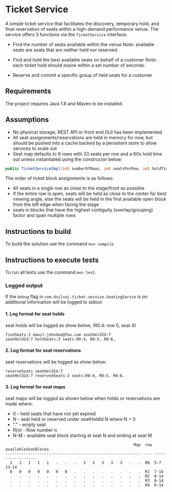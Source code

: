 # Ticket Service
A simple ticket service that facilitates the discovery, temporary hold, and final reservation of seats within a high-demand performance venue. The service offers 3 functions via the `TicketService` interface:

- Find the number of seats available within the venue
Note: available seats are seats that are neither held nor reserved.

- Find and hold the best available seats on behalf of a customer
Note: each ticket hold should expire within a set number of seconds.

- Reserve and commit a specific group of held seats for a customer

## Requirements
The project requires Java 1.8 and Maven to be installed.

## Assumptions
- No physical storage, REST API or front end GUI has been implemented
- All seat assignments/reservations are held in memory for now, but should be pushed into a cache backed by a persistent store to allow services to scale out
- Seat map defaults to 9 rows with 33 seats per row and a 60s hold time out unless instantiated using the constructor below:
```java
public TicketServiceImpl(int numberOfRows, int seatsPerRow, int holdTimeout)
```

The order of ticket block assignments is as follows:
- All seats in a single row as close to the stage/front as possible
- If the entire row is open, seats will be held as close to the center for best viewing angle, else the seats will be held in the first available open block from the left edge when facing the stage
- seats in blocks that have the highest contiguity (overlap/grouping) factor and span multiple rows

## Instructions to build
To build the solution use the command `mvn compile`

## Instructions to execute tests
To run all tests use the command `mvn test`.

### Logged output
If the `debug` flag in `com.dsilvaj.ticket.service.SeatingServce` is on additional information will be logged to stdout

#### 1. Log format for seat holds
seat holds will be logged as show below, (R0:4: row 0, seat 4)
```
findSeats:3 email:johndoe@foo.com seatHoldId:7
seatHoldId:7 heldSeats:3 seats:R0:4, R0:5, R0:6,
```

#### 2. Log format for seat reservations
seat reservations will be logged as show below:
```
reserveSeats seatHoldId:7
seatHoldId:7 reservedSeats:3 seats:R0:4, R0:5, R0:6,
```
#### 3. Log format for seat maps
seat maps will be logged as shown below when holds or reservations are made where:

- 0 - held seats that have not yet expired
- N - seat held or reserved under seatHoldId N where N > 0
- "." - empty seat
- R(n) - Row number n
- N-M - available seat block starting at seat N and ending at seat M

```
                                                        Map  row availableSeatBlocks
----------------------------------------------------------- ---- -------------------
  1   1   1   1   1   .   .   .   3   3   3   3   3   .   .  R0  5-7 13-14
  0   0   0   0   0   0   0   .   .   .   .   .   .   .   .  R1  7-14
  .   .   .   .   .   .   .   .   .   .   .   .   .   .   .  R2  0-14
  .   .   .   .   .   .   .   .   .   .   .   .   .   .   .  R3  0-14
  .   .   .   .   .   .   .   .   .   .   .   .   .   .   .  R4  0-14
```
